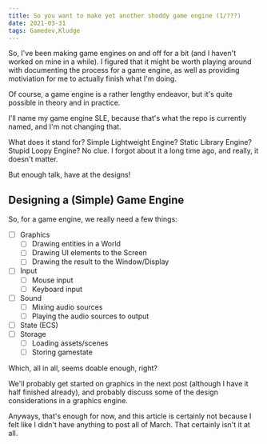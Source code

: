 ```yaml
---
title: So you want to make yet another shoddy game engine (1/???)
date: 2021-03-31
tags: Gamedev,Kludge
---
```


So, I've been making game engines on and off for a bit (and I haven't worked on mine in a while). I figured that it might be worth playing around with documenting the process for a game engine, as well as providing motiviation for me to actually finish what I'm doing.

Of course, a game engine is a rather lengthy endeavor, but it's quite possible in theory and in practice.

I'll name my game engine SLE, because that's what the repo is currently named, and I'm not changing that.

What does it stand for? Simple Lightweight Engine? Static Library Engine? Stupid Loopy Engine? No clue. I forgot about it a long time ago, and really, it doesn't matter.

But enough talk, have at the designs!

## Designing a (Simple) Game Engine

So, for a game engine, we really need a few things:

- [ ] Graphics
  - [ ] Drawing entities in a World
  - [ ] Drawing UI elements to the Screen
  - [ ] Drawing the result to the Window/Display
- [ ] Input
  - [ ] Mouse input
  - [ ] Keyboard input
- [ ] Sound
  - [ ] Mixing audio sources
  - [ ] Playing the audio sources to output
- [ ] State (ECS)
- [ ] Storage
  - [ ] Loading assets/scenes
  - [ ] Storing gamestate
    
Which, all in all, seems doable enough, right?

We'll probably get started on graphics in the next post (although I have it half finished already), and probably discuss some of the design considerations in a graphics engine.

Anyways, that's enough for now, and this article is certainly not because I felt like I didn't have anything to post all of March. That certainly isn't it at all.